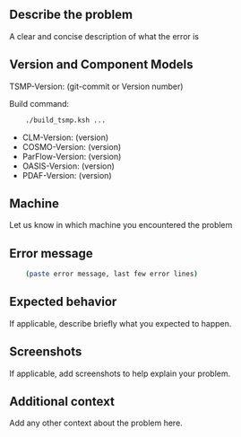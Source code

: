 ## Describe the problem
A clear and concise description of what the error is

## Version and Component Models 
TSMP-Version: (git-commit or Version number)

Build command:
``` bash
	./build_tsmp.ksh ...
```

- CLM-Version: (version)
- COSMO-Version: (version)
- ParFlow-Version: (version)
- OASIS-Version: (version)
- PDAF-Version: (version)

## Machine
Let us know in which machine you encountered the problem

## Error message
``` bash
	(paste error message, last few error lines)
```

## Expected behavior
If applicable, describe briefly what you expected to happen.

## Screenshots
If applicable, add screenshots to help explain your problem.

## Additional context
Add any other context about the problem here.
